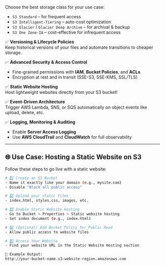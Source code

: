 
Choose the best storage class for your use case:
- `S3 Standard` – for frequent access
- `S3 Intelligent-Tiering` – auto-cost optimization
- `S3 Glacier` / `Glacier Deep Archive` – for archival & backup
- `S3 One Zone-IA` – cost-effective for infrequent access

✅ **Versioning & Lifecycle Policies**  
Keep historical versions of your files and automate transitions to cheaper storage.

✅ **Advanced Security & Access Control**  
- Fine-grained permissions with **IAM**, **Bucket Policies**, and **ACLs**
- Encryption at rest and in transit (SSE-S3, SSE-KMS, SSL/TLS)

✅ **Static Website Hosting**  
Host lightweight websites directly from your S3 bucket!

✅ **Event-Driven Architecture**  
Trigger AWS Lambda, SNS, or SQS automatically on object events like upload, delete, etc.

✅ **Logging, Monitoring & Auditing**  
- Enable **Server Access Logging**
- Use **AWS CloudTrail** and **CloudWatch** for full observability

---

## 🌐 Use Case: Hosting a Static Website on S3

Follow these steps to go live with a static website:

```bash
# 1️⃣ Create an S3 Bucket
- Name it exactly like your domain (e.g., mysite.com)
- Disable "Block all public access"

# 2️⃣ Upload your static files
- index.html, styles.css, images, etc.

# 3️⃣ Enable Static Website Hosting
- Go to Bucket > Properties > Static website hosting
- Set index document (e.g., index.html)

# 4️⃣ (Optional) Add Bucket Policy for Public Read
- Allow public access to website files

# 5️⃣ Access Your Website
- Find your website URL in the Static Website Hosting section

📎 Example Output:
http://your-bucket-name.s3-website-region.amazonaws.com
